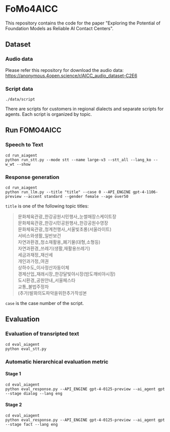 # FoMo4AICC
This repository contains the code for the paper "Exploring the Potential of Foundation Models as Reliable AI Contact Centers".

## Dataset
### Audio data
Please refer this repository for download the audio data: https://anonymous.4open.science/r/AICC_audio_dataset-C2E6
### Script data
```
./data/script
```
There are scripts for customers in regional dialects and separate scripts for agents. Each script is organized by topic.

## Run FOMO4AICC
### Speech to Text
```
cd run_aiagent
python run_stt.py --mode stt --name large-v3 --stt_all --lang_ko --w_wt --show
```

### Response generation
```
cd run_aiagent
python run_llm.py --title "title" --case 0 --API_ENGINE gpt-4-1106-preview --accent standard --gender female --age over50
```

``title`` is one of the following topic titles:
> 문화체육관광_한강공원시민행사_눈썰매장스케이트장 \
> 문화체육관광_한강시민공원행사_한강공원수영장 \
> 문화체육관광_청계천행사_서울빛초롱(서울라이트) \
> 서비스와생활_일반보건 \
> 자연과환경_청소재활용_폐기물(대형,소형등) \
> 자연과환경_쓰레기(생활,재활용쓰레기) \
> 세금과재정_재산세 \
> 개인과가정_여권 \
> 상하수도_이사정산자동이체 \
> 경제산업_재래시장_한강달빛야시장(밤도깨비야시장) \
> 도시환경_공원안내_서울페스타 \
> 교통_불법주정차 \
> (추가)발화의도파악을위한추가작성본

``case`` is the case number of the script.

## Evaluation
### Evaluation of transripted text
```
cd eval_aiagent
python eval_stt.py
```

### Automatic hierarchical evaluation metric
#### Stage 1
```
cd eval_aiagent
python eval_response.py --API_ENGINE gpt-4-0125-preview --ai_agent gpt --stage dialog --lang eng
```
#### Stage 2
```
cd eval_aiagent
python eval_response.py --API_ENGINE gpt-4-0125-preview --ai_agent gpt --stage fact --lang eng
```

